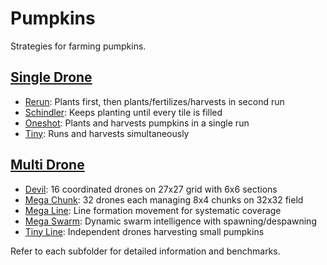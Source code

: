 # Pumpkins

Strategies for farming pumpkins.

## [Single Drone](./Single%20Drone/)
- [Rerun](./Single%20Drone/rerun.py): Plants first, then plants/fertilizes/harvests in second run
- [Schindler](./Single%20Drone/schindler.py): Keeps planting until every tile is filled
- [Oneshot](./Single%20Drone/oneshot.py): Plants and harvests pumpkins in a single run
- [Tiny](./Single%20Drone/tiny.py): Runs and harvests simultaneously

## [Multi Drone](./Multi%20Drone/)
- [Devil](./Multi%20Drone/devil.py): 16 coordinated drones on 27x27 grid with 6x6 sections
- [Mega Chunk](./Multi%20Drone/mega_chunk.py): 32 drones each managing 8x4 chunks on 32x32 field
- [Mega Line](./Multi%20Drone/mega_line.py): Line formation movement for systematic coverage
- [Mega Swarm](./Multi%20Drone/mega_swarm.py): Dynamic swarm intelligence with spawning/despawning
- [Tiny Line](./Multi%20Drone/tiny_line.py): Independent drones harvesting small pumpkins

Refer to each subfolder for detailed information and benchmarks.
